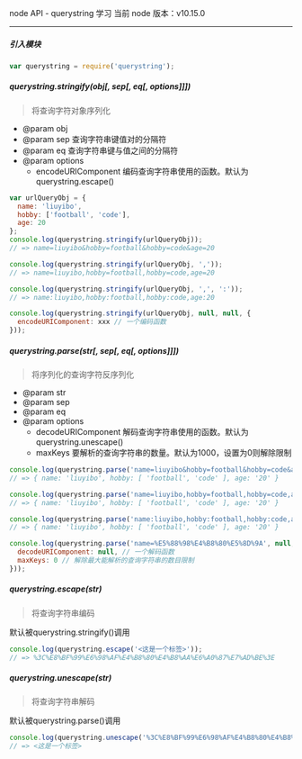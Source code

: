 node API - querystring 学习
当前 node 版本：v10.15.0

---

##### 引入模块

```javascript
var querystring = require('querystring');
```

##### querystring.stringify(obj[, sep[, eq[, options]]])

> 将查询字符对象序列化

- @param obj
- @param sep 查询字符串键值对的分隔符
- @param eq 查询字符串键与值之间的分隔符
- @param options
  - encodeURIComponent 编码查询字符串使用的函数。默认为querystring.escape()

```javascript
var urlQueryObj = {
  name: 'liuyibo',
  hobby: ['football', 'code'],
  age: 20
};
console.log(querystring.stringify(urlQueryObj));
// => name=liuyibo&hobby=football&hobby=code&age=20

console.log(querystring.stringify(urlQueryObj, ','));
// => name=liuyibo,hobby=football,hobby=code,age=20

console.log(querystring.stringify(urlQueryObj, ',', ':'));
// => name:liuyibo,hobby:football,hobby:code,age:20

console.log(querystring.stringify(urlQueryObj, null, null, {
  encodeURIComponent: xxx // 一个编码函数
}));
```

##### querystring.parse(str[, sep[, eq[, options]]])

> 将序列化的查询字符反序列化

- @param str
- @param sep
- @param eq
- @param options
  - decodeURIComponent 解码查询字符串使用的函数。默认为querystring.unescape()
  - maxKeys 要解析的查询字符串的数量。默认为1000，设置为0则解除限制

```javascript
console.log(querystring.parse('name=liuyibo&hobby=football&hobby=code&age=20'));
// => { name: 'liuyibo', hobby: [ 'football', 'code' ], age: '20' }

console.log(querystring.parse('name=liuyibo,hobby=football,hobby=code,age=20', ','));
// => { name: 'liuyibo', hobby: [ 'football', 'code' ], age: '20' }

console.log(querystring.parse('name:liuyibo,hobby:football,hobby:code,age:20', ',', ':'));
// => { name: 'liuyibo', hobby: [ 'football', 'code' ], age: '20' }

console.log(querystring.parse('name=%E5%88%98%E4%B8%80%E5%8D%9A', null, null, {
  decodeURIComponent: null, // 一个解码函数
  maxKeys: 0 // 解除最大能解析的查询字符串的数目限制
}));
```

##### querystring.escape(str)

> 将查询字符串编码

默认被querystring.stringify()调用

```javascript
console.log(querystring.escape('<这是一个标签>'));
// => %3C%E8%BF%99%E6%98%AF%E4%B8%80%E4%B8%AA%E6%A0%87%E7%AD%BE%3E
```

##### querystring.unescape(str)

> 将查询字符串解码

默认被querystring.parse()调用

```javascript
console.log(querystring.unescape('%3C%E8%BF%99%E6%98%AF%E4%B8%80%E4%B8%AA%E6%A0%87%E7%AD%BE%3E'));
// => <这是一个标签>
```